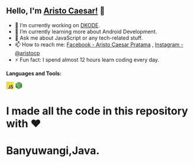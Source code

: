 ## Hello, I'm [Aristo Caesar!](https://aristoc.space) 👋

- 🔭 I’m currently working on [DKODE](https://dkode.id/).
- 🌱 I’m currently learning more about Android Development.
- 💬 Ask me about JavaScript or any tech-related stuff.
- 📫 How to reach me: [Facebook - Aristo Caesar Pratama](https://facebook.com/aristocaesar) , [Instagram - @aristocp](https://instagram.com/aristocp)
- ⚡ Fun fact: I spend almost 12 hours learn coding every day.


**Languages and Tools:**  

<code><img height="20" src="https://raw.githubusercontent.com/github/explore/80688e429a7d4ef2fca1e82350fe8e3517d3494d/topics/javascript/javascript.png"></code>
<code><img height="20" src="https://raw.githubusercontent.com/github/explore/80688e429a7d4ef2fca1e82350fe8e3517d3494d/topics/nodejs/nodejs.png"></code>    

# I made all the code in this repository with ❤️
# Banyuwangi,Java.
